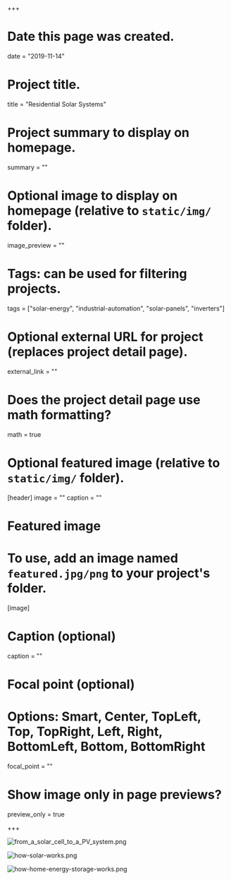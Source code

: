 +++
# Date this page was created.
date = "2019-11-14"

# Project title.
title = "Residential Solar Systems"

# Project summary to display on homepage.
summary = ""

# Optional image to display on homepage (relative to `static/img/` folder).
image_preview = ""

# Tags: can be used for filtering projects.
tags = ["solar-energy", "industrial-automation", "solar-panels", "inverters"]

# Optional external URL for project (replaces project detail page).
external_link = ""

# Does the project detail page use math formatting?
math = true

# Optional featured image (relative to `static/img/` folder).
[header]
image = ""
caption = ""

# Featured image
# To use, add an image named `featured.jpg/png` to your project's folder. 
[image]
  # Caption (optional)
  caption = ""

  # Focal point (optional)
  # Options: Smart, Center, TopLeft, Top, TopRight, Left, Right, BottomLeft, Bottom, BottomRight
  focal_point = ""

  # Show image only in page previews?
  preview_only = true

+++

![from_a_solar_cell_to_a_PV_system.png](from_a_solar_cell_to_a_PV_system.png)

![how-solar-works.png](how-solar-works.png)

![how-home-energy-storage-works.png](how-home-energy-storage-works.png)



